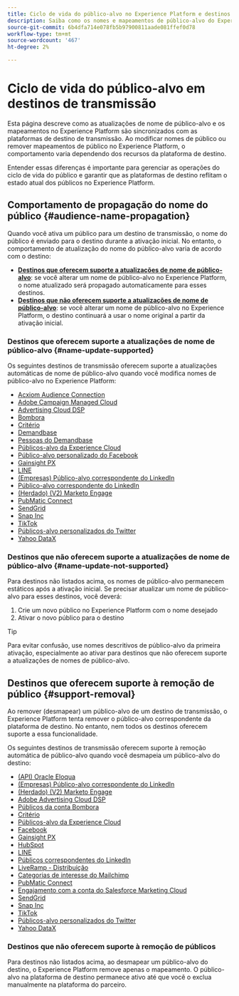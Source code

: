 ```yaml
---
title: Ciclo de vida do público-alvo no Experience Platform e destinos de transmissão
description: Saiba como os nomes e mapeamentos de público-alvo do Experience Platform são refletidos nas plataformas de destino de transmissão.
source-git-commit: 6b4dfa714e078fb5b97900811aade081ffef0d78
workflow-type: tm+mt
source-wordcount: '467'
ht-degree: 2%

---
```



# Ciclo de vida do público-alvo em destinos de transmissão

Esta página descreve como as atualizações de nome de público-alvo e os mapeamentos no Experience Platform são sincronizados com as plataformas de destino de transmissão. Ao modificar nomes de público ou remover mapeamentos de público no Experience Platform, o comportamento varia dependendo dos recursos da plataforma de destino.

Entender essas diferenças é importante para gerenciar as operações do ciclo de vida do público e garantir que as plataformas de destino reflitam o estado atual dos públicos no Experience Platform.

## Comportamento de propagação do nome do público {#audience-name-propagation}

Quando você ativa um público para um destino de transmissão, o nome do público é enviado para o destino durante a ativação inicial. No entanto, o comportamento de atualização do nome do público-alvo varia de acordo com o destino:

* **[Destinos que oferecem suporte a atualizações de nome de público-alvo](#name-update-supported)**: se você alterar um nome de público-alvo no Experience Platform, o nome atualizado será propagado automaticamente para esses destinos.
* **[Destinos que não oferecem suporte a atualizações de nome de público-alvo](#name-update-not-supported)**: se você alterar um nome de público-alvo no Experience Platform, o destino continuará a usar o nome original a partir da ativação inicial.

### Destinos que oferecem suporte a atualizações de nome de público-alvo {#name-update-supported}

Os seguintes destinos de transmissão oferecem suporte a atualizações automáticas de nome de público-alvo quando você modifica nomes de público-alvo no Experience Platform:

* [Acxiom Audience Connection](../catalog/advertising/acxiom-audience-connection.md)
* [Adobe Campaign Managed Cloud](../catalog/email-marketing/adobe-campaign-managed-services.md)
* [Advertising Cloud DSP](../catalog/advertising/adobe-advertising-cloud-connection.md)
* [Bombora](../catalog/advertising/bombora.md)
* [Critério](../catalog/advertising/criteo.md)
* [Demandbase](../catalog/advertising/demandbase.md)
* [Pessoas do Demandbase](../catalog/advertising/demandbase-people.md)
* [Públicos-alvo da Experience Cloud](../catalog/adobe/experience-cloud-audiences.md)
* [Público-alvo personalizado do Facebook](../catalog/social/facebook.md)
* [Gainsight PX](../catalog/analytics/gainsight-px.md)
* [LINE](../catalog/mobile-engagement/line.md)
* [(Empresas) Público-alvo correspondente do LinkedIn](../catalog/social/linkedin-b2b.md)
* [Público-alvo correspondente do LinkedIn](../catalog/social/linkedin.md)
* [(Herdado) (V2) Marketo Engage](../catalog/adobe/marketo-engage.md)
* [PubMatic Connect](../catalog/advertising/pubmatic.md)
* [SendGrid](../catalog/email-marketing/sendgrid.md)
* [Snap Inc](../catalog/advertising/snap-inc.md)
* [TikTok](../catalog/social/tiktok.md)
* [Públicos-alvo personalizados do Twitter](../catalog/social/twitter.md)
* [Yahoo DataX](../catalog/advertising/datax.md)

### Destinos que não oferecem suporte a atualizações de nome de público-alvo {#name-update-not-supported}

Para destinos não listados acima, os nomes de público-alvo permanecem estáticos após a ativação inicial. Se precisar atualizar um nome de público-alvo para esses destinos, você deverá:

1. Crie um novo público no Experience Platform com o nome desejado
2. Ativar o novo público para o destino

>[!TIP]
>
>Para evitar confusão, use nomes descritivos de público-alvo da primeira ativação, especialmente ao ativar para destinos que não oferecem suporte a atualizações de nomes de público-alvo.

## Destinos que oferecem suporte à remoção de público {#support-removal}

Ao remover (desmapear) um público-alvo de um destino de transmissão, o Experience Platform tenta remover o público-alvo correspondente da plataforma de destino. No entanto, nem todos os destinos oferecem suporte a essa funcionalidade.

Os seguintes destinos de transmissão oferecem suporte à remoção automática de público-alvo quando você desmapeia um público-alvo do destino:

* [(API) Oracle Eloqua](../catalog/email-marketing/oracle-eloqua-api.md)
* [(Empresas) Público-alvo correspondente do LinkedIn](../catalog/social/linkedin-b2b.md)
* [(Herdado) (V2) Marketo Engage](../catalog/adobe/marketo-engage.md)
* [Adobe Advertising Cloud DSP](../catalog/advertising/adobe-advertising-cloud-connection.md)
* [Públicos da conta Bombora](../catalog/advertising/bombora.md)
* [Critério](../catalog/advertising/criteo.md)
* [Públicos-alvo da Experience Cloud](../catalog/adobe/experience-cloud-audiences.md)
* [Facebook](../catalog/social/facebook.md)
* [Gainsight PX](../catalog/analytics/gainsight-px.md)
* [HubSpot](../catalog/crm/hubspot.md)
* [LINE](../catalog/mobile-engagement/line.md)
* [Públicos correspondentes do LinkedIn](../catalog/social/linkedin.md)
* [LiveRamp - Distribuição](../catalog/advertising/liveramp-distribution.md)
* [Categorias de interesse do Mailchimp](../catalog/email-marketing/mailchimp-interest-categories.md)
* [PubMatic Connect](../catalog/advertising/pubmatic.md)
* [Engajamento com a conta do Salesforce Marketing Cloud](../catalog/email-marketing/salesforce-marketing-cloud-account-engagement.md)
* [SendGrid](../catalog/email-marketing/sendgrid.md)
* [Snap Inc](../catalog/advertising/snap-inc.md)
* [TikTok](../catalog/social/tiktok.md)
* [Públicos-alvo personalizados do Twitter](../catalog/social/twitter.md)
* [Yahoo DataX](../catalog/advertising/datax.md)

### Destinos que não oferecem suporte à remoção de públicos

Para destinos não listados acima, ao desmapear um público-alvo do destino, o Experience Platform remove apenas o mapeamento. O público-alvo na plataforma de destino permanece ativo até que você o exclua manualmente na plataforma do parceiro.
